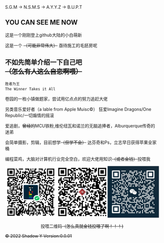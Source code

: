 S.G.M -> N.S.M.S -> A.Y.Y.Z -> B.U.P.T

## **YOU CAN SEE ME NOW**
这是一个刚刚登上github大陆的小白萌新


这是一个 ~~（可能非常伟大）~~ 亟待施工的毛胚房呢


## **不如先简单介绍一下自己吧** ~~（怎么有人这么自恋啊喂）~~
```markdown
胜者为王
The Winner Takes it All
```
卷园的一枚小镇做题家，尝试用亿点点的努力追赶大佬

另类音乐爱好者（a lable from Apple Muisc©） 狂爱Imagine Dragons/One Republic/一切煽情的摇滚

爱追剧，~~曾经的~~MCU铁粉,维伦纽瓦和诺兰的无脑追捧者，Alburquerque传奇的迷弟

会简单摄影，剪辑，目前想学~~（但学不会）~~ 达芬奇和Ps，立志早日获得苹果全家桶

编程菜鸡，大脑对计算机行业完全空白，欢迎大佬用知识~~（或者金钱）~~投喂我

![投喂二维码~~（怎么真就金钱投喂了啊！！！）~~](https://github.com/Shadowyuan616/shadowyuan616.github.io/blob/main/img/paylink.jpg?raw=true)
<center>投喂二维码<s>（怎么真就金钱投喂了啊！！！)<s></center>
  
© 2022 Shadow Y
Version:0.0.01
